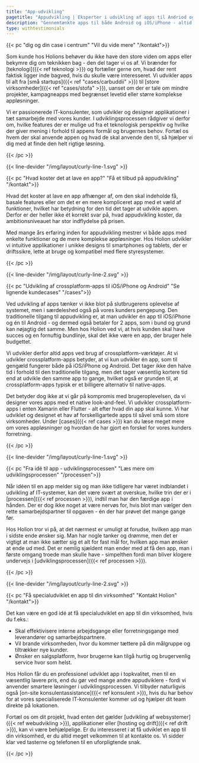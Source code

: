 ```yaml
---
title: "App-udvikling"
pagetitle: "Appudvikling | Eksperter i udvikling af apps til Andriod og iOS/iPhone"
description: "Gennemtænkte apps til både Android og iOS/iPhone - altid med slutbrugeren i centrum. Se hvordan vi kan hjælpe dig her."
type: withtestimonials
---
```



{{< pc "dig og din case i centrum" "Vil du vide mere" "/kontakt">}}

Som kunde hos Holions behøver du ikke have den store viden om apps eller bekymre dig om teknikken bag - den del tager vi os af. Vi brænder for [teknologi]({{< ref teknologi >}}) og fortæller gerne om, hvad der rent faktisk ligger inde bagved, hvis du skulle være interesseret. Vi udvikler apps til alt fra [små startups]({{< ref "cases/carbuddii" >}}) til [store virksomheder]({{< ref "cases/stofa" >}}), uanset om der er tale om mindre projekter, kampagneapps med begrænset levetid eller større komplekse appløsninger.

Vi er passionerede IT-konsulenter, som udvikler og designer applikationer i tæt samarbejde med vores kunder. I udviklingsprocessen rådgiver vi derfor om, hvilke features der er mulige ud fra et teknologisk perspektiv og hvilke der giver mening i forhold til appens formål og brugernes behov. Fortæl os hvem der skal anvende appen og hvad de skal anvende den til, så hjælper vi dig med at finde den helt rigtige løsning.

{{< /pc >}}

{{< line-devider "/img/layout/curly-line-1.svg" >}}

{{< pc "Hvad koster det at lave en app?" "Få et tilbud på appudvikling" "/kontakt">}}

Hvad det koster at lave en app afhænger af, om den skal indeholde få, basale features eller om det er en mere kompliceret app med et væld af funktioner, hvilket har betydning for den tid det tager at udvikle appen. Derfor er der heller ikke ét korrekt svar på, hvad appudvikling koster, da ambitionsniveauet har stor indflydelse på prisen.  

Med mange års erfaring inden for appudvikling mestrer vi både apps med enkelte funktioner og de mere komplekse appløsninger. Hos Holion udvikler vi intuitive applikationer i unikke designs til smartphones og tablets, der er driftssikre, lette at bruge og kompatibel med flere styresystemer.

{{< /pc >}}

{{< line-devider "/img/layout/curly-line-2.svg" >}}

{{< pc "Udvikling af crossplatform-apps til iOS/iPhone og Android" "Se lignende kundecases" "/cases">}}

Ved udvikling af apps tænker vi ikke blot på slutbrugerens oplevelse af systemet, men i særdeleshed også på vores kunders pengepung. Den traditionelle tilgang til appudvikling er, at man udvikler én app til iOS/iPhone og én til Android - og dermed også betaler for 2 apps, som i bund og grund kan nøjagtig det samme. Men hos Holion ved vi, at hvis kunden skal have succes og en fornuftig bundlinje, skal det ikke være en app, der bruger hele budgettet.

Vi udvikler derfor altid apps ved brug af crossplatform-værktøjer. At vi udvikler crossplatform-apps betyder, at vi kun udvikler én app, som til gengæld fungerer både på iOS/iPhone og Android. Det tager ikke den halve tid i forhold til den traditionelle tilgang, men det tager væsentlig kortere tid end at udvikle den samme app to gange, hvilket også er grunden til, at crossplatform-apps typisk er et billigere alternativ til native-apps.

Det betyder dog ikke at vi går på kompromis med brugeroplevelsen, da vi designer vores apps med et native look-and-feel. Vi udvikler crossplatform-apps i enten Xamarin eller Flutter - alt efter hvad din app skal kunne. Vi har udviklet og designet et hav af forskelligartede apps til såvel små som store virksomheder. Under [cases]({{< ref cases >}}) kan du læse meget mere om vores appløsninger og hvordan de har gjort en forskel for vores kunders forretning.

{{< /pc >}}

{{< line-devider "/img/layout/curly-line-1.svg" >}}

{{< pc "Fra idé til app - udviklingsprocessen" "Læs mere om udviklingsprocessen" "/processen">}}

Når idéen til en app melder sig og man ikke tidligere har været indblandet i udvikling af IT-systemer, kan det være svært at overskue, hvilke trin der er i [processen]({{< ref processen >}}), indtil man har den færdige app i hånden. Der er dog ikke noget at være nervøs for, hvis blot man vælger den rette samarbejdspartner til opgaven - én der har prøvet det mange gange før.

Hos Holion tror vi på, at det nærmest er umuligt at forudse, hvilken app man i sidste ende ønsker sig. Man har nogle tanker og drømme, men det er vigtigt at man ikke sætter sig et alt for fast mål for, hvilken app man ønsker at ende ud med. Det er nemlig sjældent man ender med at få den app, man i første omgang troede man skulle have - simpelthen fordi man bliver klogere undervejs i [udviklingsprocessen]({{< ref processen >}}).

{{< /pc >}}

{{< line-devider "/img/layout/curly-line-2.svg" >}}

{{< pc "Få specialudviklet en app til din virksomhed" "Kontakt Holion" "/kontakt">}}

Det kan være en god idé at få specialudviklet en app til din virksomhed, hvis du f.eks.:

* Skal effektivisere interne arbejdsgange eller forretningsgange med leverandører og samarbejdspartnere.
* Vil brande virksomheden, hvor du kommer tættere på din målgruppe og tiltrækker nye kunder.
* Ønsker en salgsplatform, hvor brugerne kan tilgå hurtig og brugervenlig service hvor som helst.

Hos Holion får du en professionel udviklet app i topkvalitet, men til en væsentlig lavere pris, end du gør ved mange andre appudviklere - fordi vi anvender smartere løsninger i udviklingsprocessen. Vi tilbyder naturligvis også [on-site konsulentassistance]({{< ref konsulent >}}), hvis du har behov for at vores specialiserede IT-konsulenter kommer ud og hjælper dit team direkte på lokationen. 

Fortæl os om dit projekt, hvad enten det gælder [udvikling af websystemer]({{< ref webudvikling >}}), applikationer eller [hosting og drift]({{< ref drift >}}), kan vi være behjælpelige. Er du interesseret i at få udviklet en app til din virksomhed, er du altid meget velkommen til at kontakte os. Vi sidder klar ved tasterne og telefonen til en uforpligtende snak.

{{< /pc >}}
